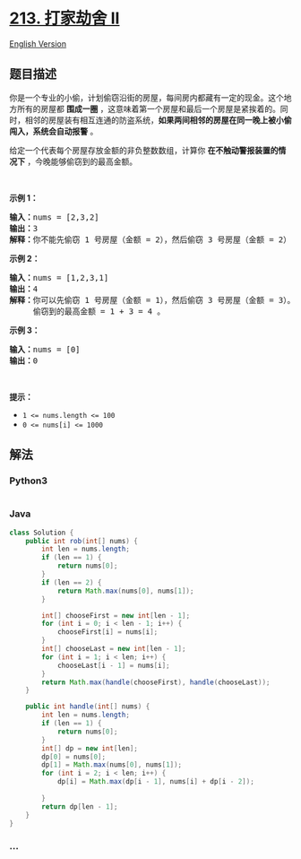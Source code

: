 # [213. 打家劫舍 II](https://leetcode-cn.com/problems/house-robber-ii)

[English Version](/solution/0200-0299/0213.House%20Robber%20II/README_EN.md)

## 题目描述

<!-- 这里写题目描述 -->

<p>你是一个专业的小偷，计划偷窃沿街的房屋，每间房内都藏有一定的现金。这个地方所有的房屋都 <strong>围成一圈</strong> ，这意味着第一个房屋和最后一个房屋是紧挨着的。同时，相邻的房屋装有相互连通的防盗系统，<strong>如果两间相邻的房屋在同一晚上被小偷闯入，系统会自动报警</strong> 。</p>

<p>给定一个代表每个房屋存放金额的非负整数数组，计算你 <strong>在不触动警报装置的情况下</strong> ，今晚能够偷窃到的最高金额。</p>

<p> </p>

<p><strong>示例 1：</strong></p>

<pre>
<strong>输入：</strong>nums = [2,3,2]
<strong>输出：</strong>3
<strong>解释：</strong>你不能先偷窃 1 号房屋（金额 = 2），然后偷窃 3 号房屋（金额 = 2）, 因为他们是相邻的。
</pre>

<p><strong>示例 2：</strong></p>

<pre>
<strong>输入：</strong>nums = [1,2,3,1]
<strong>输出：</strong>4
<strong>解释：</strong>你可以先偷窃 1 号房屋（金额 = 1），然后偷窃 3 号房屋（金额 = 3）。
     偷窃到的最高金额 = 1 + 3 = 4 。</pre>

<p><strong>示例 3：</strong></p>

<pre>
<strong>输入：</strong>nums = [0]
<strong>输出：</strong>0
</pre>

<p> </p>

<p><strong>提示：</strong></p>

<ul>
	<li><code>1 <= nums.length <= 100</code></li>
	<li><code>0 <= nums[i] <= 1000</code></li>
</ul>


## 解法

<!-- 这里可写通用的实现逻辑 -->

<!-- tabs:start -->

### **Python3**

<!-- 这里可写当前语言的特殊实现逻辑 -->

```python

```

### **Java**

<!-- 这里可写当前语言的特殊实现逻辑 -->

```java
class Solution {
    public int rob(int[] nums) {
        int len = nums.length;
        if (len == 1) {
            return nums[0];
        }
        if (len == 2) {
            return Math.max(nums[0], nums[1]);
        }

        int[] chooseFirst = new int[len - 1];
        for (int i = 0; i < len - 1; i++) {
            chooseFirst[i] = nums[i];
        }
        int[] chooseLast = new int[len - 1];
        for (int i = 1; i < len; i++) {
            chooseLast[i - 1] = nums[i];
        }
        return Math.max(handle(chooseFirst), handle(chooseLast));
    }

    public int handle(int[] nums) {
        int len = nums.length;
        if (len == 1) {
            return nums[0];
        }
        int[] dp = new int[len];
        dp[0] = nums[0];
        dp[1] = Math.max(nums[0], nums[1]);
        for (int i = 2; i < len; i++) {
            dp[i] = Math.max(dp[i - 1], nums[i] + dp[i - 2]);
            
        }
        return dp[len - 1];
    }
}
```

### **...**

```

```

<!-- tabs:end -->
